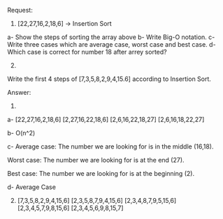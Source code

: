 

Request:

1. [22,27,16,2,18,6] -> Insertion Sort
 
  a- Show the steps of sorting the array above
  b- Write Big-O notation.
  c- Write three cases which are average case, worst case and best case.
  d- Which case is correct for number 18 after arrey sorted?

2.
Write the first 4 steps of [7,3,5,8,2,9,4,15.6] according to Insertion Sort.


Answer:

1.
  a- [22,27,16,2,18,6]
   [2,27,16,22,18,6]
   [2,6,16,22,18,27]
   [2,6,16,18,22,27]
   
  b- O(n^2)

  c- 
   Average case: The number we are looking for is in the middle (16,18).

   Worst case: The number we are looking for is at the end (27).

   Best case: The number we are looking for is at the beginning (2).
   
  d- Average Case
  
2.  [7,3,5,8,2,9,4,15,6]
  [2,3,5,8,7,9,4,15,6]
  [2,3,4,8,7,9,5,15,6]
  [2,3,4,5,7,9,8,15,6]
  [2,3,4,5,6,9,8,15,7]
  

